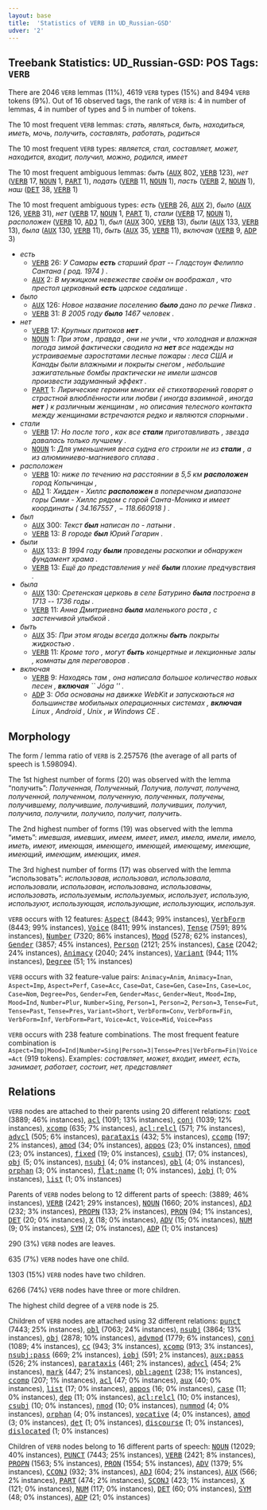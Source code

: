 ```yaml
---
layout: base
title:  'Statistics of VERB in UD_Russian-GSD'
udver: '2'
---
```


## Treebank Statistics: UD_Russian-GSD: POS Tags: `VERB`

There are 2046 `VERB` lemmas (11%), 4619 `VERB` types (15%) and 8494 `VERB` tokens (9%).
Out of 16 observed tags, the rank of `VERB` is: 4 in number of lemmas, 4 in number of types and 5 in number of tokens.

The 10 most frequent `VERB` lemmas: <em>стать, являться, быть, находиться, иметь, мочь, получить, составлять, работать, родиться</em>

The 10 most frequent `VERB` types:  <em>является, стал, составляет, может, находится, входит, получил, можно, родился, имеет</em>

The 10 most frequent ambiguous lemmas: <em>быть</em> (<tt><a href="ru_gsd-pos-AUX.html">AUX</a></tt> 802, <tt><a href="ru_gsd-pos-VERB.html">VERB</a></tt> 123), <em>нет</em> (<tt><a href="ru_gsd-pos-VERB.html">VERB</a></tt> 17, <tt><a href="ru_gsd-pos-NOUN.html">NOUN</a></tt> 1, <tt><a href="ru_gsd-pos-PART.html">PART</a></tt> 1), <em>подать</em> (<tt><a href="ru_gsd-pos-VERB.html">VERB</a></tt> 11, <tt><a href="ru_gsd-pos-NOUN.html">NOUN</a></tt> 1), <em>пасть</em> (<tt><a href="ru_gsd-pos-VERB.html">VERB</a></tt> 2, <tt><a href="ru_gsd-pos-NOUN.html">NOUN</a></tt> 1), <em>наш</em> (<tt><a href="ru_gsd-pos-DET.html">DET</a></tt> 38, <tt><a href="ru_gsd-pos-VERB.html">VERB</a></tt> 1)

The 10 most frequent ambiguous types:  <em>есть</em> (<tt><a href="ru_gsd-pos-VERB.html">VERB</a></tt> 26, <tt><a href="ru_gsd-pos-AUX.html">AUX</a></tt> 2), <em>было</em> (<tt><a href="ru_gsd-pos-AUX.html">AUX</a></tt> 126, <tt><a href="ru_gsd-pos-VERB.html">VERB</a></tt> 31), <em>нет</em> (<tt><a href="ru_gsd-pos-VERB.html">VERB</a></tt> 17, <tt><a href="ru_gsd-pos-NOUN.html">NOUN</a></tt> 1, <tt><a href="ru_gsd-pos-PART.html">PART</a></tt> 1), <em>стали</em> (<tt><a href="ru_gsd-pos-VERB.html">VERB</a></tt> 17, <tt><a href="ru_gsd-pos-NOUN.html">NOUN</a></tt> 1), <em>расположен</em> (<tt><a href="ru_gsd-pos-VERB.html">VERB</a></tt> 10, <tt><a href="ru_gsd-pos-ADJ.html">ADJ</a></tt> 1), <em>был</em> (<tt><a href="ru_gsd-pos-AUX.html">AUX</a></tt> 300, <tt><a href="ru_gsd-pos-VERB.html">VERB</a></tt> 13), <em>были</em> (<tt><a href="ru_gsd-pos-AUX.html">AUX</a></tt> 133, <tt><a href="ru_gsd-pos-VERB.html">VERB</a></tt> 13), <em>была</em> (<tt><a href="ru_gsd-pos-AUX.html">AUX</a></tt> 130, <tt><a href="ru_gsd-pos-VERB.html">VERB</a></tt> 11), <em>быть</em> (<tt><a href="ru_gsd-pos-AUX.html">AUX</a></tt> 35, <tt><a href="ru_gsd-pos-VERB.html">VERB</a></tt> 11), <em>включая</em> (<tt><a href="ru_gsd-pos-VERB.html">VERB</a></tt> 9, <tt><a href="ru_gsd-pos-ADP.html">ADP</a></tt> 3)


* <em>есть</em>
  * <tt><a href="ru_gsd-pos-VERB.html">VERB</a></tt> 26: <em>У Самары <b>есть</b> старший брат -- Гладстоун Фелиппо Сантана ( род. 1974 ) .</em>
  * <tt><a href="ru_gsd-pos-AUX.html">AUX</a></tt> 2: <em>В мужицком невежестве своём он воображал , что престол церковный <b>есть</b> царское седалище .</em>
* <em>было</em>
  * <tt><a href="ru_gsd-pos-AUX.html">AUX</a></tt> 126: <em>Новое название поселению <b>было</b> дано по речке Пивка .</em>
  * <tt><a href="ru_gsd-pos-VERB.html">VERB</a></tt> 31: <em>В 2005 году <b>было</b> 1467 человек .</em>
* <em>нет</em>
  * <tt><a href="ru_gsd-pos-VERB.html">VERB</a></tt> 17: <em>Крупных притоков <b>нет</b> .</em>
  * <tt><a href="ru_gsd-pos-NOUN.html">NOUN</a></tt> 1: <em>При этом , правда , они не учли , что холодная и влажная погода зимой фактически сводила на <b>нет</b> все надежды на устраиваемые аэростатами лесные пожары : леса США и Канады были влажными и покрыты снегом , небольшие зажигательные бомбы практически не имели шансов произвести задуманный эффект .</em>
  * <tt><a href="ru_gsd-pos-PART.html">PART</a></tt> 1: <em>Лирические героини многих её стихотворений говорят о страстной влюблённости или любви ( иногда взаимной , иногда <b>нет</b> ) к различным женщинам , но описания телесного контакта между женщинами встречаются редко и являются спорными .</em>
* <em>стали</em>
  * <tt><a href="ru_gsd-pos-VERB.html">VERB</a></tt> 17: <em>Но после того , как все <b>стали</b> приготавливать , звезда давалась только лучшему .</em>
  * <tt><a href="ru_gsd-pos-NOUN.html">NOUN</a></tt> 1: <em>Для уменьшения веса судна его строили не из <b>стали</b> , а из алюминиево-магниевого сплава .</em>
* <em>расположен</em>
  * <tt><a href="ru_gsd-pos-VERB.html">VERB</a></tt> 10: <em>ниже по течению на расстоянии в 5,5 км <b>расположен</b> город Копычинцы ,</em>
  * <tt><a href="ru_gsd-pos-ADJ.html">ADJ</a></tt> 1: <em>Хидден - Хиллс <b>расположен</b> в поперечном диапазоне горы Сими - Хиллс рядом с горой Санта-Моника и имеет координаты ( 34.167557 , − 118.660918 ) .</em>
* <em>был</em>
  * <tt><a href="ru_gsd-pos-AUX.html">AUX</a></tt> 300: <em>Текст <b>был</b> написан по - латыни .</em>
  * <tt><a href="ru_gsd-pos-VERB.html">VERB</a></tt> 13: <em>В городе <b>был</b> Юрий Гагарин .</em>
* <em>были</em>
  * <tt><a href="ru_gsd-pos-AUX.html">AUX</a></tt> 133: <em>В 1994 году <b>были</b> проведены раскопки и обнаружен фундамент храма .</em>
  * <tt><a href="ru_gsd-pos-VERB.html">VERB</a></tt> 13: <em>Ещё до представления у неё <b>были</b> плохие предчувствия .</em>
* <em>была</em>
  * <tt><a href="ru_gsd-pos-AUX.html">AUX</a></tt> 130: <em>Сретенская церковь в селе Батурино <b>была</b> построена в 1713 -- 1736 годы .</em>
  * <tt><a href="ru_gsd-pos-VERB.html">VERB</a></tt> 11: <em>Анна Дмитриевна <b>была</b> маленького роста , с застенчивой улыбкой .</em>
* <em>быть</em>
  * <tt><a href="ru_gsd-pos-AUX.html">AUX</a></tt> 35: <em>При этом ягоды всегда должны <b>быть</b> покрыты жидкостью .</em>
  * <tt><a href="ru_gsd-pos-VERB.html">VERB</a></tt> 11: <em>Кроме того , могут <b>быть</b> концертные и лекционные залы , комнаты для переговоров .</em>
* <em>включая</em>
  * <tt><a href="ru_gsd-pos-VERB.html">VERB</a></tt> 9: <em>Находясь там , она написала большое количество новых песен , <b>включая</b> `` Jóga &#39;&#39; .</em>
  * <tt><a href="ru_gsd-pos-ADP.html">ADP</a></tt> 3: <em>Оба основаны на движке WebKit и запускаються на большинстве мобильных операционных системах , <b>включая</b> Linux , Android , Unix , и Windows CE .</em>

## Morphology

The form / lemma ratio of `VERB` is 2.257576 (the average of all parts of speech is 1.598094).

The 1st highest number of forms (20) was observed with the lemma “получить”: <em>Полученная, Полученный, Получив, получат, получена, полученной, полученном, полученную, полученных, получены, получившему, получившие, получивший, получивших, получил, получила, получили, получило, получит, получить</em>.

The 2nd highest number of forms (19) was observed with the lemma “иметь”: <em>имевшая, имевших, имеем, имеет, имел, имела, имели, имело, иметь, имеют, имеющая, имеющего, имеющей, имеющему, имеющие, имеющий, имеющим, имеющих, имея</em>.

The 3rd highest number of forms (17) was observed with the lemma “использовать”: <em>использовав, использовал, использовала, использовали, использован, использована, использованы, использовать, используемым, используемых, использует, использую, используют, использующая, использующие, использующих, используя</em>.

`VERB` occurs with 12 features: <tt><a href="ru_gsd-feat-Aspect.html">Aspect</a></tt> (8443; 99% instances), <tt><a href="ru_gsd-feat-VerbForm.html">VerbForm</a></tt> (8443; 99% instances), <tt><a href="ru_gsd-feat-Voice.html">Voice</a></tt> (8411; 99% instances), <tt><a href="ru_gsd-feat-Tense.html">Tense</a></tt> (7591; 89% instances), <tt><a href="ru_gsd-feat-Number.html">Number</a></tt> (7320; 86% instances), <tt><a href="ru_gsd-feat-Mood.html">Mood</a></tt> (5278; 62% instances), <tt><a href="ru_gsd-feat-Gender.html">Gender</a></tt> (3857; 45% instances), <tt><a href="ru_gsd-feat-Person.html">Person</a></tt> (2121; 25% instances), <tt><a href="ru_gsd-feat-Case.html">Case</a></tt> (2042; 24% instances), <tt><a href="ru_gsd-feat-Animacy.html">Animacy</a></tt> (2040; 24% instances), <tt><a href="ru_gsd-feat-Variant.html">Variant</a></tt> (944; 11% instances), <tt><a href="ru_gsd-feat-Degree.html">Degree</a></tt> (51; 1% instances)

`VERB` occurs with 32 feature-value pairs: `Animacy=Anim`, `Animacy=Inan`, `Aspect=Imp`, `Aspect=Perf`, `Case=Acc`, `Case=Dat`, `Case=Gen`, `Case=Ins`, `Case=Loc`, `Case=Nom`, `Degree=Pos`, `Gender=Fem`, `Gender=Masc`, `Gender=Neut`, `Mood=Imp`, `Mood=Ind`, `Number=Plur`, `Number=Sing`, `Person=1`, `Person=2`, `Person=3`, `Tense=Fut`, `Tense=Past`, `Tense=Pres`, `Variant=Short`, `VerbForm=Conv`, `VerbForm=Fin`, `VerbForm=Inf`, `VerbForm=Part`, `Voice=Act`, `Voice=Mid`, `Voice=Pass`

`VERB` occurs with 238 feature combinations.
The most frequent feature combination is `Aspect=Imp|Mood=Ind|Number=Sing|Person=3|Tense=Pres|VerbForm=Fin|Voice=Act` (919 tokens).
Examples: <em>составляет, может, входит, имеет, есть, занимает, работает, состоит, нет, представляет</em>


## Relations

`VERB` nodes are attached to their parents using 20 different relations: <tt><a href="ru_gsd-dep-root.html">root</a></tt> (3889; 46% instances), <tt><a href="ru_gsd-dep-acl.html">acl</a></tt> (1091; 13% instances), <tt><a href="ru_gsd-dep-conj.html">conj</a></tt> (1039; 12% instances), <tt><a href="ru_gsd-dep-xcomp.html">xcomp</a></tt> (635; 7% instances), <tt><a href="ru_gsd-dep-acl-relcl.html">acl:relcl</a></tt> (571; 7% instances), <tt><a href="ru_gsd-dep-advcl.html">advcl</a></tt> (505; 6% instances), <tt><a href="ru_gsd-dep-parataxis.html">parataxis</a></tt> (432; 5% instances), <tt><a href="ru_gsd-dep-ccomp.html">ccomp</a></tt> (197; 2% instances), <tt><a href="ru_gsd-dep-amod.html">amod</a></tt> (34; 0% instances), <tt><a href="ru_gsd-dep-appos.html">appos</a></tt> (23; 0% instances), <tt><a href="ru_gsd-dep-nmod.html">nmod</a></tt> (23; 0% instances), <tt><a href="ru_gsd-dep-fixed.html">fixed</a></tt> (19; 0% instances), <tt><a href="ru_gsd-dep-csubj.html">csubj</a></tt> (17; 0% instances), <tt><a href="ru_gsd-dep-obj.html">obj</a></tt> (5; 0% instances), <tt><a href="ru_gsd-dep-nsubj.html">nsubj</a></tt> (4; 0% instances), <tt><a href="ru_gsd-dep-obl.html">obl</a></tt> (4; 0% instances), <tt><a href="ru_gsd-dep-orphan.html">orphan</a></tt> (3; 0% instances), <tt><a href="ru_gsd-dep-flat-name.html">flat:name</a></tt> (1; 0% instances), <tt><a href="ru_gsd-dep-iobj.html">iobj</a></tt> (1; 0% instances), <tt><a href="ru_gsd-dep-list.html">list</a></tt> (1; 0% instances)

Parents of `VERB` nodes belong to 12 different parts of speech:  (3889; 46% instances), <tt><a href="ru_gsd-pos-VERB.html">VERB</a></tt> (2421; 29% instances), <tt><a href="ru_gsd-pos-NOUN.html">NOUN</a></tt> (1660; 20% instances), <tt><a href="ru_gsd-pos-ADJ.html">ADJ</a></tt> (232; 3% instances), <tt><a href="ru_gsd-pos-PROPN.html">PROPN</a></tt> (133; 2% instances), <tt><a href="ru_gsd-pos-PRON.html">PRON</a></tt> (94; 1% instances), <tt><a href="ru_gsd-pos-DET.html">DET</a></tt> (20; 0% instances), <tt><a href="ru_gsd-pos-X.html">X</a></tt> (18; 0% instances), <tt><a href="ru_gsd-pos-ADV.html">ADV</a></tt> (15; 0% instances), <tt><a href="ru_gsd-pos-NUM.html">NUM</a></tt> (9; 0% instances), <tt><a href="ru_gsd-pos-SYM.html">SYM</a></tt> (2; 0% instances), <tt><a href="ru_gsd-pos-ADP.html">ADP</a></tt> (1; 0% instances)

290 (3%) `VERB` nodes are leaves.

635 (7%) `VERB` nodes have one child.

1303 (15%) `VERB` nodes have two children.

6266 (74%) `VERB` nodes have three or more children.

The highest child degree of a `VERB` node is 25.

Children of `VERB` nodes are attached using 32 different relations: <tt><a href="ru_gsd-dep-punct.html">punct</a></tt> (7443; 25% instances), <tt><a href="ru_gsd-dep-obl.html">obl</a></tt> (7063; 24% instances), <tt><a href="ru_gsd-dep-nsubj.html">nsubj</a></tt> (3864; 13% instances), <tt><a href="ru_gsd-dep-obj.html">obj</a></tt> (2878; 10% instances), <tt><a href="ru_gsd-dep-advmod.html">advmod</a></tt> (1779; 6% instances), <tt><a href="ru_gsd-dep-conj.html">conj</a></tt> (1089; 4% instances), <tt><a href="ru_gsd-dep-cc.html">cc</a></tt> (943; 3% instances), <tt><a href="ru_gsd-dep-xcomp.html">xcomp</a></tt> (913; 3% instances), <tt><a href="ru_gsd-dep-nsubj-pass.html">nsubj:pass</a></tt> (669; 2% instances), <tt><a href="ru_gsd-dep-iobj.html">iobj</a></tt> (591; 2% instances), <tt><a href="ru_gsd-dep-aux-pass.html">aux:pass</a></tt> (526; 2% instances), <tt><a href="ru_gsd-dep-parataxis.html">parataxis</a></tt> (461; 2% instances), <tt><a href="ru_gsd-dep-advcl.html">advcl</a></tt> (454; 2% instances), <tt><a href="ru_gsd-dep-mark.html">mark</a></tt> (447; 2% instances), <tt><a href="ru_gsd-dep-obl-agent.html">obl:agent</a></tt> (238; 1% instances), <tt><a href="ru_gsd-dep-ccomp.html">ccomp</a></tt> (207; 1% instances), <tt><a href="ru_gsd-dep-acl.html">acl</a></tt> (47; 0% instances), <tt><a href="ru_gsd-dep-aux.html">aux</a></tt> (40; 0% instances), <tt><a href="ru_gsd-dep-list.html">list</a></tt> (17; 0% instances), <tt><a href="ru_gsd-dep-appos.html">appos</a></tt> (16; 0% instances), <tt><a href="ru_gsd-dep-case.html">case</a></tt> (11; 0% instances), <tt><a href="ru_gsd-dep-dep.html">dep</a></tt> (11; 0% instances), <tt><a href="ru_gsd-dep-acl-relcl.html">acl:relcl</a></tt> (10; 0% instances), <tt><a href="ru_gsd-dep-csubj.html">csubj</a></tt> (10; 0% instances), <tt><a href="ru_gsd-dep-nmod.html">nmod</a></tt> (10; 0% instances), <tt><a href="ru_gsd-dep-nummod.html">nummod</a></tt> (4; 0% instances), <tt><a href="ru_gsd-dep-orphan.html">orphan</a></tt> (4; 0% instances), <tt><a href="ru_gsd-dep-vocative.html">vocative</a></tt> (4; 0% instances), <tt><a href="ru_gsd-dep-amod.html">amod</a></tt> (3; 0% instances), <tt><a href="ru_gsd-dep-det.html">det</a></tt> (1; 0% instances), <tt><a href="ru_gsd-dep-discourse.html">discourse</a></tt> (1; 0% instances), <tt><a href="ru_gsd-dep-dislocated.html">dislocated</a></tt> (1; 0% instances)

Children of `VERB` nodes belong to 16 different parts of speech: <tt><a href="ru_gsd-pos-NOUN.html">NOUN</a></tt> (12029; 40% instances), <tt><a href="ru_gsd-pos-PUNCT.html">PUNCT</a></tt> (7443; 25% instances), <tt><a href="ru_gsd-pos-VERB.html">VERB</a></tt> (2421; 8% instances), <tt><a href="ru_gsd-pos-PROPN.html">PROPN</a></tt> (1563; 5% instances), <tt><a href="ru_gsd-pos-PRON.html">PRON</a></tt> (1554; 5% instances), <tt><a href="ru_gsd-pos-ADV.html">ADV</a></tt> (1379; 5% instances), <tt><a href="ru_gsd-pos-CCONJ.html">CCONJ</a></tt> (932; 3% instances), <tt><a href="ru_gsd-pos-ADJ.html">ADJ</a></tt> (604; 2% instances), <tt><a href="ru_gsd-pos-AUX.html">AUX</a></tt> (566; 2% instances), <tt><a href="ru_gsd-pos-PART.html">PART</a></tt> (474; 2% instances), <tt><a href="ru_gsd-pos-SCONJ.html">SCONJ</a></tt> (423; 1% instances), <tt><a href="ru_gsd-pos-X.html">X</a></tt> (121; 0% instances), <tt><a href="ru_gsd-pos-NUM.html">NUM</a></tt> (117; 0% instances), <tt><a href="ru_gsd-pos-DET.html">DET</a></tt> (60; 0% instances), <tt><a href="ru_gsd-pos-SYM.html">SYM</a></tt> (48; 0% instances), <tt><a href="ru_gsd-pos-ADP.html">ADP</a></tt> (21; 0% instances)


